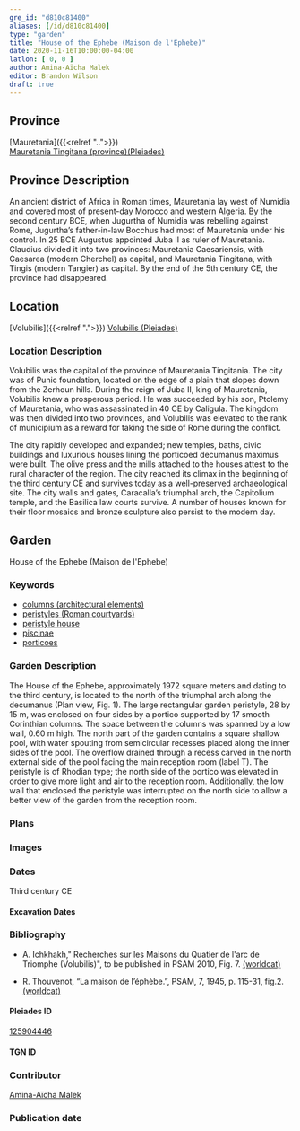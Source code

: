 ```yaml
---
gre_id: "d810c81400"
aliases: [/id/d810c81400]
type: "garden"
title: "House of the Ephebe (Maison de l'Ephebe)"
date: 2020-11-16T10:00:00-04:00
latlon: [ 0, 0 ]
author: Amina-Aïcha Malek
editor: Brandon Wilson
draft: true
---
```


## Province

[Mauretania]({{<relref "..">}}) \
[Mauretania Tingitana (province)(Pleiades)](https://pleiades.stoa.org/places/981533)

## Province Description

An ancient district of Africa in Roman times, Mauretania lay west of Numidia and covered most of present-day Morocco and western Algeria. By the second century BCE, when Jugurtha of Numidia was rebelling against Rome, Jugurtha’s father-in-law Bocchus had most of Mauretania under his control. In 25 BCE Augustus appointed Juba II as ruler of Mauretania. Claudius divided it into two provinces: Mauretania Caesariensis, with Caesarea (modern Cherchel) as capital, and Mauretania Tingitana, with Tingis (modern Tangier) as capital. By the end of the 5th century CE, the province had disappeared.

## Location

[Volubilis]({{<relref ".">}})
[Volubilis (Pleiades)](https://pleiades.stoa.org/places/275740)

### Location Description

Volubilis was the capital of the province of Mauretania Tingitania. The city was of Punic foundation, located on the edge of a plain that slopes down from the Zerhoun hills. During the reign of Juba II, king of Mauretania, Volubilis knew a prosperous period. He was succeeded by his son, Ptolemy of Mauretania, who was assassinated in 40 CE by Caligula. The kingdom was then divided into two provinces, and Volubilis was elevated to the rank of municipium as a reward for taking the side of Rome during the conflict.

The city rapidly developed and expanded; new temples, baths, civic buildings and luxurious houses lining the porticoed decumanus maximus were built. The olive press and the mills attached to the houses attest to the rural character of the region. The city reached its climax in the beginning of the third century CE and survives today as a well-preserved archaeological site. The city walls and gates, Caracalla’s triumphal arch, the Capitolium temple, and the Basilica law courts survive. A number of houses known for their floor mosaics and bronze sculpture also persist to the modern day.

<!--## Sublocation-->

<!--### Sublocation Description-->

## Garden

House of the Ephebe (Maison de l'Ephebe)

### Keywords

- [columns (architectural elements)](http://vocab.getty.edu/page/aat/300001571)
- [peristyles (Roman courtyards)](http://vocab.getty.edu/page/aat/300080971)
- [peristyle house](http://vocab.getty.edu/page/aat/300005452)
- [piscinae](http://vocab.getty.edu/page/aat/300375619)
- [porticoes](http://vocab.getty.edu/page/aat/300004145)

### Garden Description

The House of the Ephebe, approximately 1972 square meters and dating to the third century, is located to the north of the triumphal arch along the decumanus (Plan view, Fig. 1). The large rectangular garden peristyle, 28 by 15 m, was enclosed on four sides by a portico supported by 17 smooth Corinthian columns. The space between the columns was spanned by a low wall, 0.60 m high. The north part of the garden contains a square shallow pool, with water spouting from semicircular recesses placed along the inner sides of the pool. The overflow drained through a recess carved in the north external side of the pool facing the main reception room (label T).  The peristyle is of Rhodian type; the north side of the portico was elevated in order to give more light and air to the reception room. Additionally, the low wall that enclosed the peristyle was interrupted on the north side to allow a better view of the garden from the reception room.

### Plans
<!--Plan View Image Missing-->
<!-- {{< image src="IMAGEMISSING" alt="Plan of the House of the Ephebe" title="Fig. 1: Plan of the House of the Ephebe (Rights Statement)">}} -->

### Images

### Dates

Third century CE

#### Excavation Dates

### Bibliography

* A. Ichkhakh," Recherches sur les Maisons du Quatier de l'arc de Triomphe (Volubilis)", to be published in PSAM 2010, Fig. 7. [(worldcat)](http://www.worldcat.org/oclc/883553652)

* R. Thouvenot, “La maison de l’éphèbe.”, PSAM, 7, 1945, p. 115-31, fig.2. [(worldcat)](http://www.worldcat.org/oclc/765468558)

#### Pleiades ID

[125904446](https://pleiades.stoa.org/places/125904446)

#### TGN ID

### Contributor

[Amina-Aïcha Malek](http://worldcat.org/identities/lccn-n2012075871/)

### Publication date

<!--07 July 2020-->

<!--### Related articles-->

<!-- Links to other related articles. Leave blank for now -->